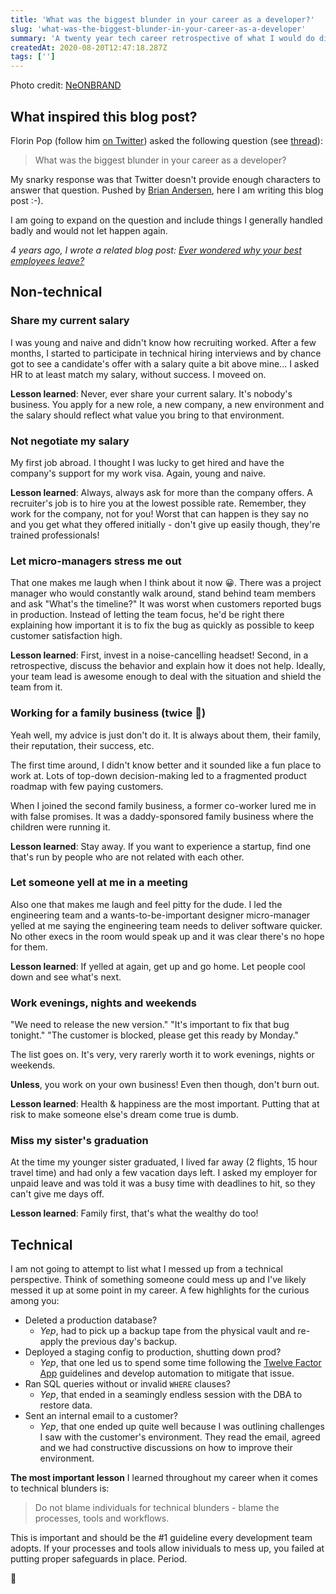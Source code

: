 ```yaml
---
title: 'What was the biggest blunder in your career as a developer?'
slug: 'what-was-the-biggest-blunder-in-your-career-as-a-developer'
summary: 'A twenty year tech career retrospective of what I would do differently and why.'
createdAt: 2020-08-20T12:47:18.287Z
tags: ['']
---
```


<script>
  export let data;
  const assetsBasePath = `/blog/${data.slug}`;
</script>

Photo credit: [NeONBRAND](https://unsplash.com/@neonbrand?utm_source=unsplash&utm_medium=referral&utm_content=creditCopyText)

## What inspired this blog post?

Florin Pop (follow him [on Twitter](https://twitter.com/florinpop1705)) asked the following question (see [thread](https://twitter.com/florinpop1705/status/1296392762347094018)):

> What was the biggest blunder in your career as a developer?

My snarky response was that Twitter doesn't provide enough characters to answer that question. Pushed by [Brian Andersen](https://twitter.com/Brianmanden), here I am writing this blog post :-).

I am going to expand on the question and include things I generally handled badly and would not let happen again.

_4 years ago, I wrote a related blog post: [Ever wondered why your best employees leave?](https://www.mikenikles.com/blog/ever-wondered-why-your-best-employees-leave)_

## Non-technical

### Share my current salary

I was young and naive and didn't know how recruiting worked. After a few months, I started to participate in technical hiring interviews and by chance got to see a candidate's offer with a salary quite a bit above mine... I asked HR to at least match my salary, without success. I moveed on.

**Lesson learned**: Never, ever share your current salary. It's nobody's business. You apply for a new role, a new company, a new environment and the salary should reflect what value you bring to that environment.

### Not negotiate my salary

My first job abroad. I thought I was lucky to get hired and have the company's support for my work visa. Again, young and naive.

**Lesson learned**: Always, always ask for more than the company offers. A recruiter's job is to hire you at the lowest possible rate. Remember, they work for the company, not for you! Worst that can happen is they say no and you get what they offered initially - don't give up easily though, they're trained professionals!

### Let micro-managers stress me out

That one makes me laugh when I think about it now 😀. There was a project manager who would constantly walk around, stand behind team members and ask "What's the timeline?" It was worst when customers reported bugs in production. Instead of letting the team focus, he'd be right there explaining how important it is to fix the bug as quickly as possible to keep customer satisfaction high.

**Lesson learned**: First, invest in a noise-cancelling headset! Second, in a retrospective, discuss the behavior and explain how it does not help. Ideally, your team lead is awesome enough to deal with the situation and shield the team from it.

### Working for a family business (twice 🤦)

Yeah well, my advice is just don't do it. It is always about them, their family, their reputation, their success, etc.

The first time around, I didn't know better and it sounded like a fun place to work at. Lots of top-down decision-making led to a fragmented product roadmap with few paying customers.

When I joined the second family business, a former co-worker lured me in with false promises. It was a daddy-sponsored family business where the children were running it.

**Lesson learned**: Stay away. If you want to experience a startup, find one that's run by people who are not related with each other.

### Let someone yell at me in a meeting

Also one that makes me laugh and feel pitty for the dude. I led the engineering team and a wants-to-be-important designer micro-manager yelled at me saying the engineering team needs to deliver software quicker. No other execs in the room would speak up and it was clear there's no hope for them.

**Lesson learned**: If yelled at again, get up and go home. Let people cool down and see what's next.

### Work evenings, nights and weekends

"We need to release the new version."
"It's important to fix that bug tonight."
"The customer is blocked, please get this ready by Monday."

The list goes on. It's very, very rarerly worth it to work evenings, nights or weekends.

**Unless**, you work on your own business! Even then though, don't burn out.

**Lesson learned**: Health & happiness are the most important. Putting that at risk to make someone else's dream come true is dumb.

### Miss my sister's graduation

At the time my younger sister graduated, I lived far away (2 flights, 15 hour travel time) and had only a few vacation days left. I asked my employer for unpaid leave and was told it was a busy time with deadlines to hit, so they can't give me days off.

**Lesson learned**: Family first, that's what the wealthy do too!

## Technical

I am not going to attempt to list what I messed up from a technical perspective. Think of something someone could mess up and I've likely messed it up at some point in my career. A few highlights for the curious among you:

- Deleted a production database?
  - _Yep_, had to pick up a backup tape from the physical vault and re-apply the previous day's backup.
- Deployed a staging config to production, shutting down prod?
  - _Yep_, that one led us to spend some time following the [Twelve Factor App](https://12factor.net/) guidelines and develop automation to mitigate that issue.
- Ran SQL queries without or invalid `WHERE` clauses?
  - _Yep_, that ended in a seamingly endless session with the DBA to restore data.
- Sent an internal email to a customer?
  - _Yep_, that one ended up quite well because I was outlining challenges I saw with the customer's environment. They read the email, agreed and we had constructive discussions on how to improve their environment.

**The most important lesson** I learned throughout my career when it comes to technical blunders is:

> Do not blame individuals for technical blunders - blame the processes, tools and workflows.

This is important and should be the #1 guideline every development team adopts. If your processes and tools allow inividuals to mess up, you failed at putting proper safeguards in place. Period.

👋
